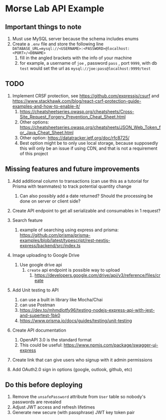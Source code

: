# Morse Lab API Example

## Important things to note

1. Must use MySQL server because the schema includes enums
2. Create a `.env` file and store the following line `DATABASE_URL=mysql://<USERNAME>:<PASSWORD>@localhost:<PORT>/<DBNAME>`
   1. fill in the angled brackets with the info of your machine
   1. for example, a username of `joe` , password `pass` , port `9999`, with db `test` would set the url as `mysql://joe:pass@localhost:9999/test`

## TODO

1. Implement CRSF protection, see https://github.com/expressjs/csurf and https://www.stackhawk.com/blog/react-csrf-protection-guide-examples-and-how-to-enable-it/
   1. https://cheatsheetseries.owasp.org/cheatsheets/Cross-Site_Request_Forgery_Prevention_Cheat_Sheet.html
   2. Other options: https://cheatsheetseries.owasp.org/cheatsheets/JSON_Web_Token_for_Java_Cheat_Sheet.html
   3. Other option: https://datatracker.ietf.org/doc/rfc8725/
   4. Best option might be to only use local storage, because supposedly this will only be an issue if using CDN, and that is not a requirement of this project

## Missing features and future improvements

1. Add additional column to transactions (can use this as a tutorial for Prisma with teammates) to track potential quantity change

   1. Can also possibly add a date returned? Should the processing be done on server or client side?

2. Create API endpoint to get all serializable and consumables in 1 request?
3. Search feature
   1. example of searching using express and prisma: https://github.com/prisma/prisma-examples/blob/latest/typescript/rest-nextjs-express/backend/src/index.ts
4. Image uploading to Google Drive
   1. Use google drive api
      1. `create` api endpoint is possible way to upload
         1. https://developers.google.com/drive/api/v3/reference/files/create
5. Add Unit testing to API
   1. can use a built in library like Mocha/Chai
   2. can use Postman
   3. https://dev.to/mhmdlotfy96/testing-nodejs-express-api-with-jest-and-supertest-1bk0
   4. https://www.prisma.io/docs/guides/testing/unit-testing
6. Create API documentation
   1. OpenAPI 3.0 is the standard format
   2. This could be useful: https://www.npmjs.com/package/swagger-ui-express
7. Create link that can give users who signup with it admin permissions
8. Add OAuth2.0 sign in options (google, outlook, github, etc)

## Do this before deploying

1. Remove the `unsafePassword` attribute from `User` table so nobody's passwords are revealed
2. Adjust JWT access and refresh lifetimes
3. Generate new secure (with passphrase) JWT key token pair
